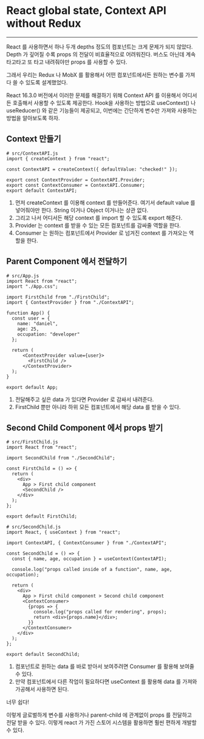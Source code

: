 # React global state, Context API without Redux

---

React 를 사용하면서 하나 두개 depths 정도의 컴포넌트는 크게 문제가 되지 않았다. Depth 가 깊어질 수록 props 의 전달이 비효율적으로 어려워진다. 버스도 아닌데 계속 타고타고 또 타고 내려줘야만 props 를 사용할 수 있다.

그래서 우리는 Redux 나 MobX 를 활용해서 어떤 컴포넌트에서든 원하는 변수를 가져다 쓸 수 있도록 설계했었다.

React 16.3.0 버전에서 이러한 문제를 해결하기 위해 Context API 를 이용해서 어디서든 호출해서 사용할 수 있도록 제공한다. Hook을 사용하는 방법으로 useContext() 나 useReducer() 와 같은 기능들이 제공되고, 이번에는 간단하게 변수만 가져와 사용하는 방법을 알아보도록 하자.



## Context 만들기

```react
# src/ContextAPI.js
import { createContext } from "react";

const ContextAPI = createContext({ defaultValue: "checked!" });

export const ContextProvider = ContextAPI.Provider;
export const ContextConsumer = ContextAPI.Consumer;
export default ContextAPI;
```

1. 먼저 createContext 를 이용해 context 를 만들어준다. 여기서 default value 를 넣어줘야만 한다. String 이거나 Object 이거나는 상관 없다.
2. 그리고 나서 어디서든 해당 context 를 import 할 수 있도록 export 해준다.
3. Provider 는 context 를 받을 수 있는 모든 컴포넌트를 감싸줄 역할을 한다.
4. Consumer 는 원하는 컴포넌트에서 Provider 로 넘겨진 context 를 가져오는 역할을 한다.



## Parent Component 에서 전달하기

```react
# src/App.js
import React from "react";
import "./App.css";

import FirstChild from "./FirstChild";
import { ContextProvider } from "./ContextAPI";

function App() {
  const user = {
    name: "daniel",
    age: 25,
    occupation: "developer"
  };

  return (
      <ContextProvider value={user}>
        <FirstChild />
      </ContextProvider>
  );
}

export default App;
```

1. 전달해주고 싶은 data 가 있다면 Provider 로 감싸서 내려준다.
2. FirstChild 뿐만 아니라 하위 모든 컴포넌트에서 해당 data 를 받을 수 있다.



## Second Child Component 에서 props 받기

```react
# src/FirstChild.js
import React from "react";

import SecondChild from "./SecondChild";

const FirstChild = () => {
  return (
    <div>
      App > First child component
      <SecondChild />
    </div>
  );
};

export default FirstChild;

# src/SecondChild.js
import React, { useContext } from "react";

import ContextAPI, { ContextConsumer } from "./ContextAPI";

const SecondChild = () => {
  const { name, age, occupation } = useContext(ContextAPI);

  console.log("props called inside of a function", name, age, occupation);
  
  return (
    <div>
      App > First child component > Second child component
      <ContextConsumer>
        {props => {
          console.log("props called for rendering", props);
          return <div>{props.name}</div>;
        }}
      </ContextConsumer>
    </div>
  );
};

export default SecondChild;
```

1. 컴포넌트로 원하는 data 를 바로 받아서 보여주려면 Consumer 를 활용해 보여줄 수 있다.
2. 만약 컴포넌트에서 다른 작업이 필요하다면 useContext 를 활용해 data 를 가져와 가공해서 사용하면 된다.



너무 쉽다!

이렇게 글로벌하게 변수를 사용하거나 parent-child 에 관계없이 props 를 전달하고 전달 받을 수 있다. 이렇게 react 가 가진 스토어 시스템을 활용하면 훨씬 편하게 개발할 수 있다.